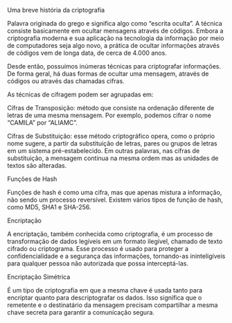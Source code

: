 
Uma breve história da criptografia

Palavra originada do grego e significa algo como “escrita oculta”. 
A técnica consiste basicamente em ocultar mensagens através de códigos.
Embora a criptografia moderna e sua aplicação na tecnologia da informação 
por meio de computadores seja algo novo, a prática de ocultar informações 
através de códigos vem de longa data, de cerca de 4.000 anos.

Desde então, possuímos inúmeras técnicas para criptografar informações. 
De forma geral, há duas formas de ocultar uma mensagem, através de códigos 
ou através das chamadas cifras.

As técnicas de cifragem podem ser agrupadas em:

Cifras de Transposição: método que consiste na ordenação diferente de letras 
de uma mesma mensagem. Por exemplo, podemos cifrar o nome “CAMILA” por “ALIAMC”.

Cifras de Substituição: esse método criptográfico opera, como o próprio nome sugere, 
a partir da substituição de letras, pares ou grupos de letras em um sistema pré-estabelecido. 
Em outras palavras, nas cifras de substituição, a mensagem continua na mesma ordem mas 
as unidades de textos são alteradas. 


Funções de Hash

Funções de hash é como uma cifra, mas que apenas mistura a informação, não sendo um 
processo reversível.
Existem vários tipos de função de hash, como MD5, SHA1 e SHA-256.


Encriptação

A encriptação, também conhecida como criptografia, é um processo de transformação de 
dados legíveis em um formato ilegível, chamado de texto cifrado ou criptograma. 
Esse processo é usado para proteger a confidencialidade e a segurança das informações, 
tornando-as ininteligíveis para qualquer pessoa não autorizada que possa interceptá-las.


Encriptação Simétrica

É um tipo de criptografia em que a mesma chave é usada tanto para encriptar quanto 
para descriptografar os dados. Isso significa que o remetente e o destinatário da 
mensagem precisam compartilhar a mesma chave secreta para garantir a comunicação 
segura.